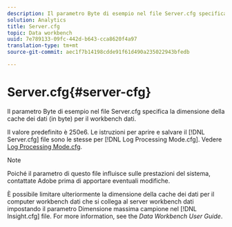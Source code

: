 ```yaml
---
description: Il parametro Byte di esempio nel file Server.cfg specifica la dimensione della cache dei dati (in byte) per il workbench dati.
solution: Analytics
title: Server.cfg
topic: Data workbench
uuid: 7e789133-09fc-442d-b643-cca8620f4a97
translation-type: tm+mt
source-git-commit: aec1f7b14198cdde91f61d490a235022943bfedb

---
```



# Server.cfg{#server-cfg}

Il parametro Byte di esempio nel file Server.cfg specifica la dimensione della cache dei dati (in byte) per il workbench dati.

Il valore predefinito è 250e6. Le istruzioni per aprire e salvare il [!DNL Server.cfg] file sono le stesse per [!DNL Log Processing Mode.cfg]. Vedere [Log Processing Mode.cfg](../../../home/c-dataset-const-proc/c-add-config-files/t-log-proc-mode.md#task-e530907cb34f488182afe625e6d9e44a).

>[!NOTE]
>
>Poiché il parametro di questo file influisce sulle prestazioni del sistema, contattate Adobe prima di apportare eventuali modifiche.

È possibile limitare ulteriormente la dimensione della cache dei dati per il computer workbench dati che si collega al server workbench dati impostando il parametro Dimensione massima campione nel [!DNL Insight.cfg] file. For more information, see the *Data Workbench User Guide*.
